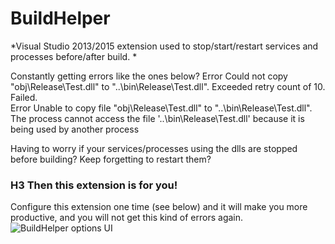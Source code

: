 # BuildHelper

*Visual Studio 2013/2015 extension used to stop/start/restart services and processes before/after build. *

Constantly getting errors like the ones below? 
Error		Could not copy "obj\Release\Test.dll" to "..\bin\Release\Test.dll". Exceeded retry count of 10. Failed.		
Error		Unable to copy file "obj\Release\Test.dll" to "..\bin\Release\Test.dll". The process cannot access the file '..\bin\Release\Test.dll' because it is being used by another process

Having to worry if your services/processes using the dlls are stopped before building? Keep forgetting to restart them?

### H3 Then this extension is for you!

Configure this extension one time (see below) and it will make you more productive, and you will not get this kind of errors again.
![BuildHelper options UI](https://github.com/nmklotas/BuildHelper/blob/master/Documents/UI.png "BuildHelper UI")

